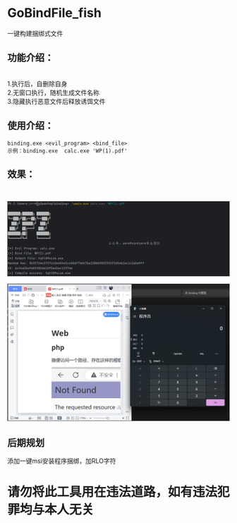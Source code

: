 # GoBindFile_fish
一键构建捆绑式文件

## 功能介绍：

<br>
1.执行后，自删除自身<br>
2.无窗口执行，随机生成文件名称<br>
3.隐藏执行恶意文件后释放诱饵文件<br>

## 使用介绍：
```
binding.exe <evil_program> <bind_file>
示例：binding.exe  calc.exe 'WP(1).pdf'
```

## 效果：
<br>

![image](https://github.com/trymonoly/GoBindFile_fish/blob/main/Snipaste_2025-02-08_22-25-32.png)
<br>

![image](https://github.com/trymonoly/GoBindFile_fish/blob/main/Snipaste_2025-02-08_22-26-07.png)
<br>

## 后期规划
添加一键msi安装程序捆绑，加RLO字符
<br>

# 请勿将此工具用在违法道路，如有违法犯罪均与本人无关


